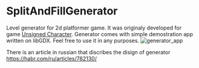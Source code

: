 # SplitAndFillGenerator
Level generator for 2d platformer game. It was originaly developed for game [Unsigned Character](https://cyberslav.itch.io/unsigned-character).
Generator comes with simple demostration app written on libGDX.
Feel free to use it in any purposes.
![generator_app](https://github.com/cyberslav-games/SplitAndFillGenerator/assets/153206533/99794863-6056-4276-81c3-86cbf034c2cd)


There is an article in russian that discribes the disign of generator https://habr.com/ru/articles/782130/
